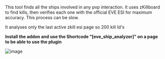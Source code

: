 This tool finds all the ships involved in any pvp interaction. It uses zKillboard to find kills, then verifies each one with the official EVE ESI for maximum accuracy. This process can be slow.

It analyses only the last active zkill esi page so 200 kill Id's

<b>Install the addon and use the Shortcode "[eve_ship_analyzer]" on a page to be able to use the plugin </b>

![image](https://github.com/user-attachments/assets/f0e9aabd-50be-41a7-ac82-21828346c5a4)
